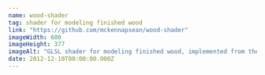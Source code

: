 ```yaml
---
name: wood-shader
tag: shader for modeling finished wood
link: "https://github.com/mckennapsean/wood-shader"
imageWidth: 600
imageHeight: 377
imageAlt: "GLSL shader for modeling finished wood, implemented from the original paper by Marschner et al."
date: 2012-12-10T00:00:00.000Z
---
```

